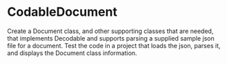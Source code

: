 # CodableDocument

Create a Document class, and other supporting classes that are needed, that implements Decodable and supports parsing a supplied sample json file for a document. Test the code in a project that loads the json, parses it, and displays the Document class information.
